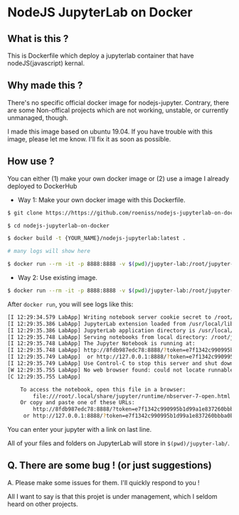 # NodeJS JupyterLab on Docker

## What is this ?

This is Dockerfile which deploy a jupyterlab container that have nodeJS(javascript) kernal.

## Why made this ?

There's no specific official docker image for nodejs-jupyter. Contrary, there are some Non-offical projects which are not working, unstable, or currently unmanaged, though.

I made this image based on ubuntu 19.04. If you have trouble with this image, please let me know. I'll fix it as soon as possible.

## How use ?

You can either (1) make your own docker image or (2) use a image I already deployed to DockerHub

- Way 1: Make your own docker image with this Dockerfile.

```sh
$ git clone https://https://github.com/roeniss/nodejs-jupyterlab-on-docker

$ cd nodejs-jupyterlab-on-docker

$ docker build -t {YOUR_NAME}/nodejs-jupyterlab:latest .

# many logs will show here

$ docker run --rm -it -p 8888:8888 -v $(pwd)/jupyter-lab:/root/jupyter-lab {YOUR_NAME}/nodejs-jupyterlab:latest
```

- Way 2: Use existing image.

```sh
$ docker run --rm -it -p 8888:8888 -v $(pwd)/jupyter-lab:/root/jupyter-lab roeniss/nodejs-jupyterlab:latest
```

After `docker run`, you will see logs like this:

```sh
[I 12:29:34.579 LabApp] Writing notebook server cookie secret to /root/.local/share/jupyter/runtime/notebook_cookie_secret
[I 12:29:35.386 LabApp] JupyterLab extension loaded from /usr/local/lib/python3.7/dist-packages/jupyterlab
[I 12:29:35.386 LabApp] JupyterLab application directory is /usr/local/share/jupyter/lab
[I 12:29:35.748 LabApp] Serving notebooks from local directory: /root/jupyter-lab
[I 12:29:35.748 LabApp] The Jupyter Notebook is running at:
[I 12:29:35.748 LabApp] http://8fdb987edc78:8888/?token=e7f1342c990995b1d99a1e837260bbba0b35913a40140e43
[I 12:29:35.749 LabApp]  or http://127.0.0.1:8888/?token=e7f1342c990995b1d99a1e837260bbba0b35913a40140e43
[I 12:29:35.749 LabApp] Use Control-C to stop this server and shut down all kernels (twice to skip confirmation).
[W 12:29:35.755 LabApp] No web browser found: could not locate runnable browser.
[C 12:29:35.755 LabApp]

    To access the notebook, open this file in a browser:
        file:///root/.local/share/jupyter/runtime/nbserver-7-open.html
    Or copy and paste one of these URLs:
        http://8fdb987edc78:8888/?token=e7f1342c990995b1d99a1e837260bbba0b35913a40140e43
     or http://127.0.0.1:8888/?token=e7f1342c990995b1d99a1e837260bbba0b35913a40140e43
```

You can enter your jupyter with a link on last line.

All of your files and folders on JupyterLab will store in `$(pwd)/jupyter-lab/`.

## Q. There are some bug ! (or just suggestions)

A. Please make some issues for them. I'll quickly respond to you !

All I want to say is that this projet is under management, which I seldom heard on other projects.
